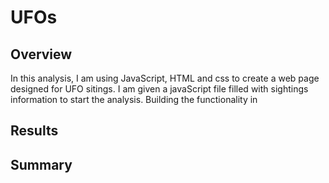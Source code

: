 # UFOs

## Overview
In this analysis, I am using JavaScript, HTML and css to create a web page designed for UFO sitings. I am given a javaScript file filled with sightings information to start the analysis. Building the functionality in 

## Results


## Summary
